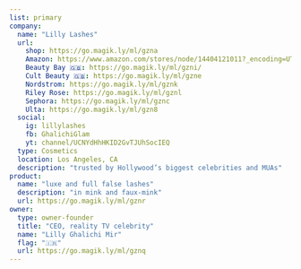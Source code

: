 ```yaml
---
list: primary
company:
  name: "Lilly Lashes"
  url:
    shop: https://go.magik.ly/ml/gzna
    Amazon: https://www.amazon.com/stores/node/14404121011?_encoding=UTF8&field-lbr_brands_browse-bin=Lilly%20Lashes&ref_=w_bl_hsx_s_be_web_14404121011
    Beauty Bay 🇬🇧: https://go.magik.ly/ml/gzni/
    Cult Beauty 🇬🇧: https://go.magik.ly/ml/gzne
    Nordstrom: https://go.magik.ly/ml/gznk
    Riley Rose: https://go.magik.ly/ml/gznl
    Sephora: https://go.magik.ly/ml/gznc
    Ulta: https://go.magik.ly/ml/gzn8
  social:
    ig: lillylashes
    fb: GhalichiGlam
    yt: channel/UCNYdHhHKID2GvTJUhSocIEQ
  type: Cosmetics
  location: Los Angeles, CA
  description: "trusted by Hollywood’s biggest celebrities and MUAs"
product:
  name: "luxe and full false lashes"
  description: "in mink and faux-mink"
  url: https://go.magik.ly/ml/gznr
owner:
  type: owner-founder
  title: "CEO, reality TV celebrity"
  name: "Lilly Ghalichi Mir"
  flag: "🇮🇷"
  url: https://go.magik.ly/ml/gznq
---
```

